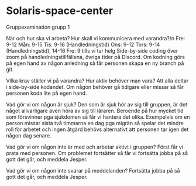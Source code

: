 # Solaris-space-center
Gruppexamination grupp 1


När och hur ska vi arbeta? Hur skall vi kommunicera med varandra?/n
  Fre: 9-12
  Mån: 9-15
  Tis: 9-16 (Handledningstid)
  Ons: 9-12 
  Tors: 9-14 (Handledningstid), 14-16
  Fre: 9 tills vi tar helg
  Side-by-side coding över zoom på handledningstillfällena, övriga tider på Discord.
  Om kodning görs på egen hand av någon anledning så får personen skapa en ny branch på git.

Vilka krav ställer vi på varandra? Hur aktiv behöver man vara?
  Att alla deltar i side-by-side kodandet. Om någon behöver gå tidigare eller missar så får personen koda lite på egen hand.
  
Vad gör vi om någon är sjuk?
  Den som är sjuk hör av sig till gruppen, är det något allvarligare även höra av sig till läraren.
  Beroende på hur mycket tid som försvinner pga sjukdomen så får vi hantera det olika.
    Exempelvis om en person missar sista två timmarna en dag pga migrän så spelar det mindre roll för arbetet och ingen åtgärd behövs alternativt att personen tar igen det någon dag senare.  
    
Vad gör vi om någon inte är med och arbetar aktivt i gruppen?
  Först får vi prata med personen. Om problemet fortsätter så får vi fortsätta jobba på så gott det går, och meddela Jesper.
  
Vad gör vi om någon inte svarar på meddelanden?
  Fortsätta jobba på så gott det går, och meddela Jesper.
